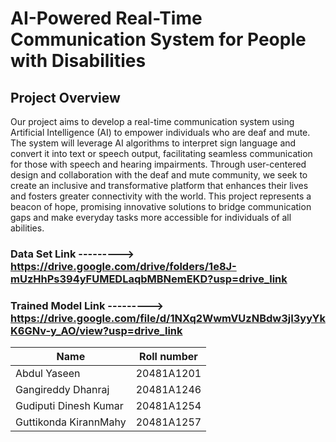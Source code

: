 # AI-Powered Real-Time Communication System for People with Disabilities

## Project Overview
Our project aims to develop a real-time communication system using Artificial Intelligence
(AI) to empower individuals who are deaf and mute. The system will leverage AI algorithms
to interpret sign language and convert it into text or speech output, facilitating seamless
communication for those with speech and hearing impairments. Through user-centered design and 
collaboration with the deaf and mute community, we seek to create an inclusive and
transformative platform that enhances their lives and fosters greater connectivity with the
world. This project represents a beacon of hope, promising innovative solutions to bridge
communication gaps and make everyday tasks more accessible for individuals of all abilities.

### Data Set Link ---------> https://drive.google.com/drive/folders/1e8J-mUzHhPs394yFUMEDLaqbMBNemEKD?usp=drive_link

### Trained Model Link ---------> https://drive.google.com/file/d/1NXq2WwmVUzNBdw3jI3yyYkK6GNv-y_AO/view?usp=drive_link


| Name                                   | Roll number   | 
| ---------------------------------------| --------------|
| Abdul Yaseen                           | 20481A1201    |
| Gangireddy Dhanraj                     | 20481A1246    |
| Gudiputi Dinesh Kumar                  | 20481A1254    |
| Guttikonda KirannMahy                  | 20481A1257    |
